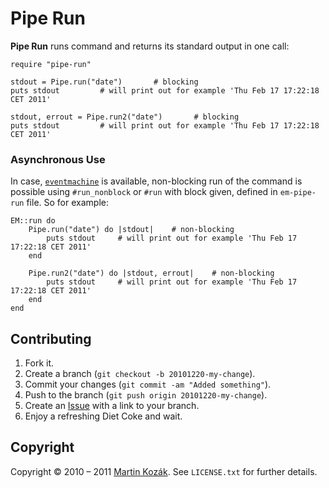 Pipe Run
========

**Pipe Run** runs command and returns its standard output in one call:

    require "pipe-run"
    
    stdout = Pipe.run("date")       # blocking
    puts stdout         # will print out for example 'Thu Feb 17 17:22:18 CET 2011'
    
    stdout, errout = Pipe.run2("date")       # blocking
    puts stdout         # will print out for example 'Thu Feb 17 17:22:18 CET 2011'

    
### Asynchronous Use

In case, [`eventmachine`][1] is available, non-blocking run of the command is 
possible using `#run_nonblock` or `#run` with block given, defined in 
`em-pipe-run` file. So for example:

    EM::run do
        Pipe.run("date") do |stdout|    # non-blocking
            puts stdout     # will print out for example 'Thu Feb 17 17:22:18 CET 2011'
        end
        
        Pipe.run2("date") do |stdout, errout|    # non-blocking
            puts stdout     # will print out for example 'Thu Feb 17 17:22:18 CET 2011'
        end
    end
    
Contributing
------------

1. Fork it.
2. Create a branch (`git checkout -b 20101220-my-change`).
3. Commit your changes (`git commit -am "Added something"`).
4. Push to the branch (`git push origin 20101220-my-change`).
5. Create an [Issue][2] with a link to your branch.
6. Enjoy a refreshing Diet Coke and wait.

Copyright
---------

Copyright &copy; 2010 &ndash; 2011 [Martin Kozák][3]. See `LICENSE.txt` for
further details.

[1]: http://rubyeventmachine.com/
[2]: http://github.com/martinkozak/pipe-run/issues
[3]: http://www.martinkozak.net/
